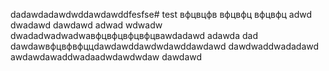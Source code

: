 dadawdadawdwddawdawddfesfse# test
вфцвцфв
вфцвфц
вфцвфц
adwd
dwadawd
dawdawd
adwad
wdwadw
dwadadwadwadwaвфцвфцвфцвфцвawdadawd
adawda
dad
dawdawвфцвфвфццdawdawddawdwdawddawdawd
dawdwaddwadadawd
awdawdawaddwadaadwdawdwdaw
dawdawd
